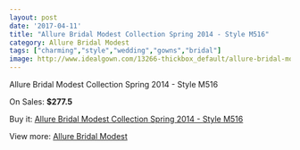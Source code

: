 ```yaml
---
layout: post
date: '2017-04-11'
title: "Allure Bridal Modest Collection Spring 2014 - Style M516"
category: Allure Bridal Modest
tags: ["charming","style","wedding","gowns","bridal"]
image: http://www.idealgown.com/13266-thickbox_default/allure-bridal-modest-collection-spring-2014-style-m516.jpg
---
```

Allure Bridal Modest Collection Spring 2014 - Style M516

On Sales: **$277.5**
<a href="https://www.idealgown.com/en/allure-bridal-modest/5337-allure-bridal-modest-collection-spring-2014-style-m516.html"><amp-img layout="responsive" width="600" height="600" src="//www.idealgown.com/13266-thickbox_default/allure-bridal-modest-collection-spring-2014-style-m516.jpg" alt="Allure Bridal Modest Collection Spring 2014 - Style M516 0" /></a>
<a href="https://www.idealgown.com/en/allure-bridal-modest/5337-allure-bridal-modest-collection-spring-2014-style-m516.html"><amp-img layout="responsive" width="600" height="600" src="//www.idealgown.com/13268-thickbox_default/allure-bridal-modest-collection-spring-2014-style-m516.jpg" alt="Allure Bridal Modest Collection Spring 2014 - Style M516 1" /></a>
<a href="https://www.idealgown.com/en/allure-bridal-modest/5337-allure-bridal-modest-collection-spring-2014-style-m516.html"><amp-img layout="responsive" width="600" height="600" src="//www.idealgown.com/13267-thickbox_default/allure-bridal-modest-collection-spring-2014-style-m516.jpg" alt="Allure Bridal Modest Collection Spring 2014 - Style M516 2" /></a>

Buy it: [Allure Bridal Modest Collection Spring 2014 - Style M516](https://www.idealgown.com/en/allure-bridal-modest/5337-allure-bridal-modest-collection-spring-2014-style-m516.html "Allure Bridal Modest Collection Spring 2014 - Style M516")

View more: [Allure Bridal Modest](https://www.idealgown.com/en/76-allure-bridal-modest "Allure Bridal Modest")